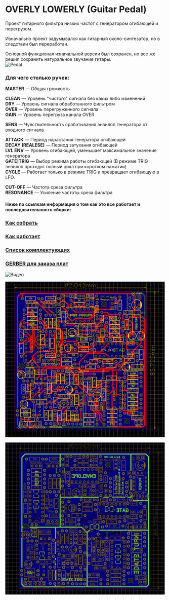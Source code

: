 # OVERLY LOWERLY (Guitar Pedal)

Проект гитарного фильтра низких частот с генератором огибающей и перегрузом. <p>
Изначально проект задумывался как гитарный около-синтезатор, но в следствии был переработан. <p>
Основной функционал изначальной версии был сохранен, но все же решил сохранить натуральное звучание гитары. <br>
![Pedal](https://github.com/EugeneCarlo/OVERLY-LOWERLY-Guitar-Pedal-/blob/main/Image/Pedal.jpg)

### Для чего столько ручек:<p>
**MASTER** — Общая громкость<p>
**CLEAN** — Уровень "чистого" сигнала без каких либо изменений<br>
**DRY** — Уровень сигнала обработанного фильтром<br>
**OVER** — Уровень перегруженного сигнала<br>
**GAIN** — Уровень перегруза канала OVER<p>

**SENS** — Чувствительность срабатывания энвилоп генератора от входного сигнала<p>

**ATTAСK** — Период нарастания генератора огибающей<br>
**DECAY (REALESE)** — Период затухания огибающей<br>
**LVL ENV** — Уровень огибающей, уменьшает максимальное значение генератора<br>
**GATE|TRIG** — Выбор режима работы огибающей (В режиме TRIG энвилоп проходит полный цикл при коротком нажатии)<br>
**CYCLE** — Работает только в режиме TRIG и превращает огибающую в LFO.<p>

**CUT-OFF** — Частота среза фильтра<br>
**RESONANCE** — Усиление частоты среза фильтра<br>


#### Ниже по ссылкам информация о том как это все работает и последовательность сборки:


### [Как собрать](https://github.com/EugeneCarlo/OVERLY-LOWERLY-Guitar-Pedal-/blob/main/How%20to%20assemble/README.md)

### [Как работает](https://github.com/EugeneCarlo/OVERLY-LOWERLY-Guitar-Pedal-/blob/main/How%20it%20works/README.md)

### [Список комплектующих](https://github.com/EugeneCarlo/OVERLY-LOWERLY-Guitar-Pedal-/blob/main/BOM/BOM_82x86mm.csv)

### [GERBER для заказа плат](https://github.com/EugeneCarlo/OVERLY-LOWERLY-Guitar-Pedal/blob/main/PCB/Gerber_82x86mm.zip)


![Видео](https://www.youtube.com/watch?v=Q6SMLJXxsho)


![PCB Top](PCB/Top%20layer.png)

![PCB Bottom](PCB/Bottom%20layer.png)